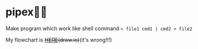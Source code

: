# pipex👷‍♂️

 Make program which work like shell command `< file1 cmd1 | cmd2 > file2`

 My flowchart is ~~[HERE](https://viewer.diagrams.net/?highlight=A680B8&edit=_blank&layers=1&nav=1&title=PIPEX#Uhttps%3A%2F%2Fdrive.google.com%2Fuc%3Fid%3D1KT6RvjHSjfHiAmn6nuiYFFPc6XbJFLuj%26export%3Ddownload)(draw.io)~~(it's wrong!!!)
